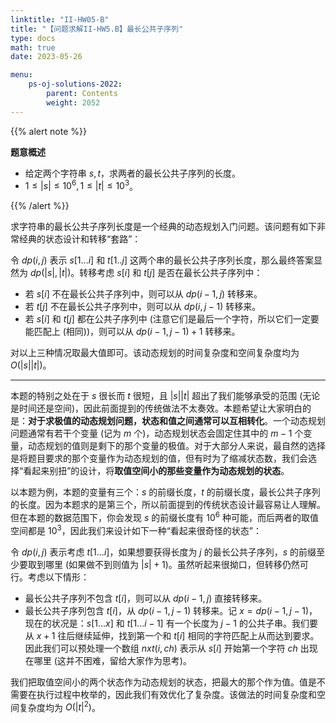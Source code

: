 ```yaml
---
linktitle: "II-HW05-B"
title: "【问题求解II-HW5.B】最长公共子序列"
type: docs
math: true
date: 2023-05-26

menu:
    ps-oj-solutions-2022:
        parent: Contents
        weight: 2052
---
```


{{% alert note %}}

**题意概述**

* 给定两个字符串 $s, t$，求两者的最长公共子序列的长度。
* $1\leq |s|\leq 10^6, 1\leq |t|\leq 10^3$。

{{% /alert %}}

求字符串的最长公共子序列长度是一个经典的动态规划入门问题。该问题有如下非常经典的状态设计和转移“套路”：

令 $dp(i, j)$ 表示 $s[1...i]$ 和 $t[1..j]$ 这两个串的最长公共子序列长度，那么最终答案显然为 $dp(|s|, |t|)$。转移考虑 $s[i]$ 和 $t[j]$ 是否在最长公共子序列中：

* 若 $s[i]$ 不在最长公共子序列中，则可以从 $dp(i-1, j)$ 转移来。
* 若 $t[j]$ 不在最长公共子序列中，则可以从 $dp(i, j-1)$ 转移来。
* 若 $s[i]$ 和 $t[j]$ 都在公共子序列中 (注意它们是最后一个字符，所以它们一定要能匹配上 (相同))，则可以从 $dp(i-1, j-1)+1$ 转移来。

对以上三种情况取最大值即可。该动态规划的时间复杂度和空间复杂度均为 $O(|s||t|)$。

---

本题的特别之处在于 $s$ 很长而 $t$ 很短，且 $|s||t|$ 超出了我们能够承受的范围 (无论是时间还是空间)，因此前面提到的传统做法不太奏效。本题希望让大家明白的是：**对于求极值的动态规划问题，状态和值之间通常可以互相转化**。一个动态规划问题通常有若干个变量 (记为 $m$ 个)，动态规划状态会固定住其中的 $m-1$ 个变量，动态规划的值则是剩下的那个变量的极值。对于大部分人来说，最自然的选择是将题目要求的那个变量作为动态规划的值，但有时为了缩减状态数，我们会选择“看起来别扭”的设计，将**取值空间小的那些变量作为动态规划的状态**。

以本题为例，本题的变量有三个：$s$ 的前缀长度，$t$ 的前缀长度，最长公共子序列的长度。因为本题求的是第三个，所以前面提到的传统状态设计最容易让人理解。但在本题的数据范围下，你会发现 $s$ 的前缀长度有 $10^6$ 种可能，而后两者的取值空间都是 $10^3$，因此我们来设计如下一种“看起来很奇怪的状态”：

令 $dp(i, j)$ 表示考虑 $t[1...i]$，如果想要获得长度为 $j$ 的最长公共子序列，$s$ 的前缀至少要取到哪里 (如果做不到则值为 $|s|+1$)。虽然听起来很拗口，但转移仍然可行。考虑以下情形：

* 最长公共子序列不包含 $t[i]$，则可以从 $dp(i-1, j)$ 直接转移来。
* 最长公共子序列包含 $t[i]$，从 $dp(i-1, j-1)$ 转移来。记 $x=dp(i-1, j-1)$，现在的状况是：$s[1...x]$ 和 $t[1...i-1]$ 有一个长度为 $j-1$ 的公共子串。我们要从 $x+1$ 往后继续延伸，找到第一个和 $t[i]$ 相同的字符匹配上从而达到要求。因此我们可以预处理一个数组 $nxt(i, ch)$ 表示从 $s[i]$ 开始第一个字符 $ch$ 出现在哪里 (这并不困难，留给大家作为思考)。

我们把取值空间小的两个状态作为动态规划的状态，把最大的那个作为值。值是不需要在执行过程中枚举的，因此我们有效优化了复杂度。该做法的时间复杂度和空间复杂度均为 $O(|t|^2)$。